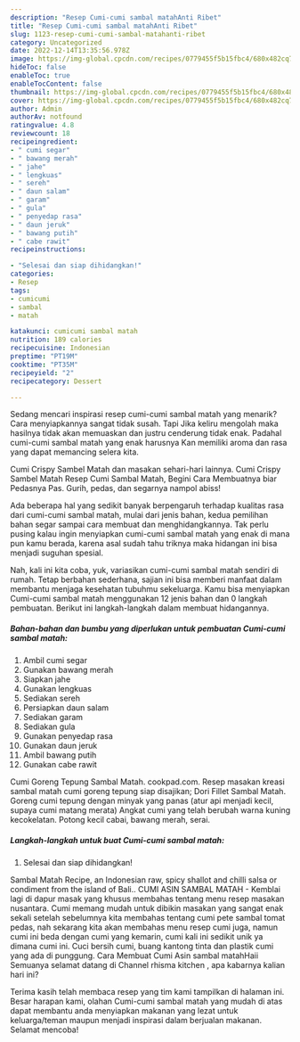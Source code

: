 ```yaml
---
description: "Resep Cumi-cumi sambal matahAnti Ribet"
title: "Resep Cumi-cumi sambal matahAnti Ribet"
slug: 1123-resep-cumi-cumi-sambal-matahanti-ribet
category: Uncategorized
date: 2022-12-14T13:35:56.978Z
image: https://img-global.cpcdn.com/recipes/0779455f5b15fbc4/680x482cq70/cumi-cumi-sambal-matah-foto-resep-utama.jpg
hideToc: false
enableToc: true
enableTocContent: false
thumbnail: https://img-global.cpcdn.com/recipes/0779455f5b15fbc4/680x482cq70/cumi-cumi-sambal-matah-foto-resep-utama.jpg
cover: https://img-global.cpcdn.com/recipes/0779455f5b15fbc4/680x482cq70/cumi-cumi-sambal-matah-foto-resep-utama.jpg
author: Admin
authorAv: notfound
ratingvalue: 4.8
reviewcount: 18
recipeingredient:
- " cumi segar"
- " bawang merah"
- " jahe"
- " lengkuas"
- " sereh"
- " daun salam"
- " garam"
- " gula"
- " penyedap rasa"
- " daun jeruk"
- " bawang putih"
- " cabe rawit"
recipeinstructions:

- "Selesai dan siap dihidangkan!"
categories:
- Resep
tags:
- cumicumi
- sambal
- matah

katakunci: cumicumi sambal matah 
nutrition: 189 calories
recipecuisine: Indonesian
preptime: "PT19M"
cooktime: "PT35M"
recipeyield: "2"
recipecategory: Dessert

---
```



Sedang mencari inspirasi resep cumi-cumi sambal matah yang menarik? Cara menyiapkannya sangat tidak susah. Tapi Jika keliru mengolah maka hasilnya tidak akan memuaskan dan justru cenderung tidak enak. Padahal cumi-cumi sambal matah yang enak harusnya Kan memiliki aroma dan rasa yang dapat memancing selera kita.


Cumi Crispy Sambel Matah dan masakan sehari-hari lainnya. Cumi Crispy Sambel Matah Resep Cumi Sambal Matah, Begini Cara Membuatnya biar Pedasnya Pas. Gurih, pedas, dan segarnya nampol abiss!

Ada beberapa hal yang sedikit banyak berpengaruh terhadap kualitas rasa dari cumi-cumi sambal matah, mulai dari jenis bahan, kedua pemilihan bahan segar sampai cara membuat dan menghidangkannya. Tak perlu pusing kalau ingin menyiapkan cumi-cumi sambal matah yang enak di mana pun kamu berada, karena asal sudah tahu triknya maka hidangan ini bisa menjadi suguhan spesial.


Nah, kali ini kita coba, yuk, variasikan cumi-cumi sambal matah sendiri di rumah. Tetap berbahan sederhana, sajian ini bisa memberi manfaat dalam membantu menjaga kesehatan tubuhmu sekeluarga. Kamu bisa menyiapkan Cumi-cumi sambal matah menggunakan 12 jenis bahan dan 0 langkah pembuatan. Berikut ini langkah-langkah dalam membuat hidangannya.

<!--inarticleads1-->

##### Bahan-bahan dan bumbu yang diperlukan untuk pembuatan Cumi-cumi sambal matah:

1. Ambil  cumi segar
1. Gunakan  bawang merah
1. Siapkan  jahe
1. Gunakan  lengkuas
1. Sediakan  sereh
1. Persiapkan  daun salam
1. Sediakan  garam
1. Sediakan  gula
1. Gunakan  penyedap rasa
1. Gunakan  daun jeruk
1. Ambil  bawang putih
1. Gunakan  cabe rawit


Cumi Goreng Tepung Sambal Matah. cookpad.com. Resep masakan kreasi sambal matah cumi goreng tepung siap disajikan; Dori Fillet Sambal Matah. Goreng cumi tepung dengan minyak yang panas (atur api menjadi kecil, supaya cumi matang merata) Angkat cumi yang telah berubah warna kuning kecokelatan. Potong kecil cabai, bawang merah, serai. 

<!--inarticleads2-->

##### Langkah-langkah untuk buat Cumi-cumi sambal matah:


1. Selesai dan siap dihidangkan!

Sambal Matah Recipe, an Indonesian raw, spicy shallot and chilli salsa or condiment from the island of Bali.. CUMI ASIN SAMBAL MATAH - Kemblai lagi di dapur masak yang khusus membahas tentang menu resep masakan nusantara. Cumi memang mudah untuk dibikin masakan yang sangat enak sekali setelah sebelumnya kita membahas tentang cumi pete sambal tomat pedas, nah sekarang kita akan membahas menu resep cumi juga, namun cumi ini beda dengan cumi yang kemarin, cumi kali ini sedikit unik ya dimana cumi ini. Cuci bersih cumi, buang kantong tinta dan plastik cumi yang ada di punggung. Cara Membuat Cumi Asin sambal matahHaii Semuanya selamat datang di Channel rhisma kitchen , apa kabarnya kalian hari ini? 

Terima kasih telah membaca resep yang tim kami tampilkan di halaman ini. Besar harapan kami, olahan Cumi-cumi sambal matah yang mudah di atas dapat membantu anda menyiapkan makanan yang lezat untuk keluarga/teman maupun menjadi inspirasi dalam berjualan makanan. Selamat mencoba!
